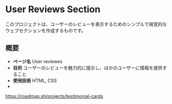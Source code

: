 # User Reviews Section
このプロジェクトは、ユーザーのレビューを表示するためのシンプルで視覚的なウェブセクションを作成するものです。

## 概要

- **ページ名** User reviewes
- **目的** ユーザーのレビューを魅力的に提示し、ほかのユーザーに情報を提供すること
- **使用技術** HTML, CSS
- 
https://roadmap.sh/projects/testimonial-cards

